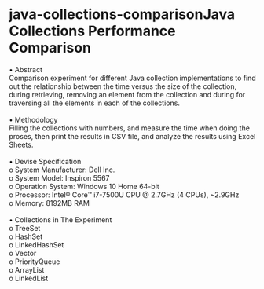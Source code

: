 # java-collections-comparisonJava Collections Performance Comparison

•	Abstract<br>
  Comparison experiment for different Java collection implementations to find out the relationship between the time versus the size of the collection, during retrieving, removing an element from the collection and during for traversing all the elements in each of the collections.<br>
<br>
•	Methodology<br>
  Filling the collections with numbers, and measure the time when doing the proses, then print the results in CSV file, and analyze the results using Excel Sheets.<br>
<br>
•	Devise Specification<br>
  o	System Manufacturer: Dell Inc.<br>
  o	System Model: Inspiron 5567<br>
  o	Operation System: Windows 10 Home 64-bit<br>
  o	Processor: Intel® Core™ i7-7500U CPU @ 2.7GHz (4 CPUs), ~2.9GHz<br>
  o	Memory: 8192MB RAM<br>
<br>
•	Collections in The Experiment<br>
  o	TreeSet<br>
  o	HashSet<br>
  o	LinkedHashSet<br>
  o	Vector<br>
  o	PriorityQueue<br>
  o	ArrayList<br>
  o	LinkedList<br>
